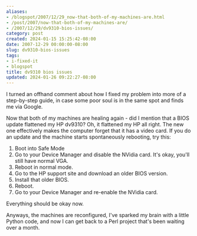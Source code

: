 ```yaml
---
aliases:
- /blogspot/2007/12/29_now-that-both-of-my-machines-are.html
- /post/2007/now-that-both-of-my-machines-are/
- /2007/12/29/dv9310-bios-issues/
category: post
created: 2024-01-15 15:25:42-08:00
date: 2007-12-29 00:00:00-08:00
slug: dv9310-bios-issues
tags:
- i-fixed-it
- blogspot
title: dv9310 bios issues
updated: 2024-01-26 09:22:27-08:00
---
```


I turned an offhand comment about how I fixed my problem into more of a step-by-step guide, in case some poor soul is in the same spot and finds me via Google.

Now that both of my machines are healing again - did I mention that a BIOS update flattened my HP dv9310? Oh, it flattened my HP all right. The new one effectively  makes the computer forget that it has a video card. If you do an update and the machine starts spontaneously rebooting, try this:

1. Boot into Safe Mode
1. Go to your Device Manager and disable the NVidia card. It's okay, you'll still have normal VGA.
1. Reboot in normal mode.
1. Go to the HP support site and download an older BIOS version.
1. Install that older BIOS.
1. Reboot.
1. Go to your Device Manager and re-enable the NVidia card.</li>

Everything should be okay now.

Anyways, the machines are reconfigured, I've sparked my brain with a little Python code, and now I can get back to a Perl project that's been waiting over a month.